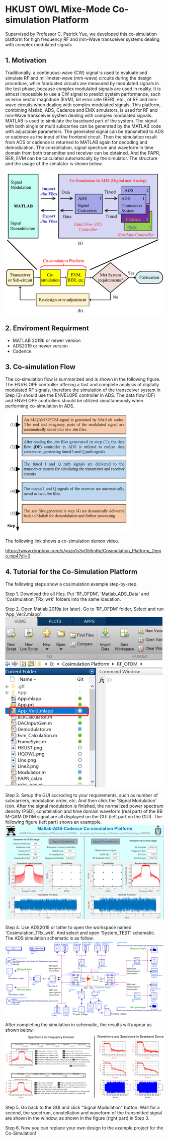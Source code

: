# HKUST OWL Mixe-Mode Co-simulation Platform
Supervised by Professor C. Patrick Yue, we developed this co-simulation platform for high frequency RF and mm-Wave transceiver systems dealing with complex modulated signals

## 1. Motivation
Traditionally, a continuous-wave (CW) signal is used to evaluate and simulate RF and millimeter-wave (mm-wave) circuits during the design procedure, while fabricated circuits are measured by modulated signals in the test phase, because complex modulated signals are used in reality. It is almost impossible to use a CW signal to predict system performance, such as error vector magnitude (EVM), bit error rate (BER), etc., of RF and mm-wave circuits when dealing with complex modulated signals. This platform, combining Matlab, ADS, Cadence and EMX simulators, is used for RF and mm-Wave transceiver system dealing with complex modulated signals. MATLAB is used to simlulate the baseband part of the system. The signal with both single or multi subcarries can be generated by the MATLAB code with adjustable parameters. The generated signal can be transmitted to ADS or cadence as the input of the frontend circuit. Then the simulation result from ADS or cadence is returned to MATLAB again for decoding and demodulation. The constellation, signal spectrum and waveform in time domain from both transmitter and receiver can be obtained. And the PAPR, BER, EVM can be calculated automatically by the simulator. The structure and the usage of the simulator is shown below.

<img src="Pictures/Platform_Usefull.png" width="600">

## 2. Enviroment Requirment
* MATLAB 2019b or newer version
* ADS2019 or newer version
* Cadence

## 3. Co-simulation Flow
The co-simulation flow is summarized and is shown in the following figure. The ENVELOPE controller offering a fast and complete analysis of digitally modulated RF signals, therefore the simulation of the transceiver system in Step (3) should use the ENVELOPE controller in ADS. The data flow (DF) and ENVELOPE controllers should be utilized simultaneously when performing co-simulation in ADS. 

<img src="Pictures/Co-simulation Steps.png" width="400">

The following link shows a co-simulation demon video. 

https://www.dropbox.com/s/yozp1s3v05lhn6p/Cosimulation_Platform_Demo.mp4?dl=0

## 4. Tutorial for the Co-Simulation Platform
The following steps show a cosimulation example step-by-step. 

Step 1. Download the all files. Put 'RF_OFDM', 'Matlab_ADS_Data' and 'Cosimulation_TRx_wrk' folders into the same loacation.

Step 2. Open Matlab 2019a (or later). Go to ‘RF_OFDM’ folder, Select and run ‘App_Ver2.mlapp’. 
<img src="Pictures/Run_GUI.png" width="500">

Step 3. Setup the GUI accroding to your requirements, such as number of subcarriers, modulation order, etc. And then click the 'Signal Modulation' icon. After the signal modulation is finished, the normalized power spectrum density (PSD), constellation and time domain waveform (real part) of the BB M-QAM OFDM signal are all displayed on the GUI (left part on the GUI). The following figure (left part) shows an exampple.
<img src="Pictures/Co-simulation_Platform_GUI.png" width="%80">

Step 4. Use ADS2019 or latter to open the workspace named 'Cosimulation_TRx_wrk'. And select and open ‘System_TEST’ schematic. The ADS simulation schematic is as follow. 
<img src="Pictures/ADS_Schematic.png" width="%80">

After completing the simulation in schematic, the results will appear as shown below.
<img src="Pictures/ADS_Simulation_Results.png" width="%80">

Step 5. Go back to the GUI and click "Signal Modulation" button. Wait for a second, the spectrum, constellation and waveform of the transmitted signal are shown in the window, as shown in the figure (right part) in Step 3. 
 
Step 6. Now you can replace your own design to the example project for the Co-Simulation!
